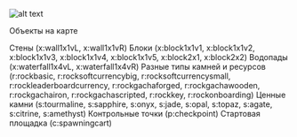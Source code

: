 ![alt text](https://cdn.discordapp.com/attachments/1161307435475148910/1253741774950760498/gob-32.png?ex=6684cd44&is=66837bc4&hm=99d5119e44e2a51d9faab71d5238b76eaf4a18c5cdc06b9d5c8f1e0091d73853&)

Объекты на карте

Стены (x:wall1x1vL, x:wall1x1vR)
Блоки (x:block1x1v1, x:block1x1v2, x:block1x1v3, x:block1x1v4, x:block1x1v5, x:block2x1, x:block2x2)
Водопады (x:waterfall1x4vL, x:waterfall1x4vR)
Разные типы камней и ресурсов (r:rockbasic, r:rocksoftcurrencybig, r:rocksoftcurrencysmall, r:rockleaderboardcurrency, r:rockgachaforged, r:rockgachawooden, r:rockgachairon, r:rockgachascripted, r:rockkey, r:rockonboarding)
Ценные камни (s:tourmaline, s:sapphire, s:onyx, s:jade, s:opal, s:topaz, s:agate, s:citrine, s:amethyst)
Контрольные точки (p:checkpoint)
Стартовая площадка (c:spawningcart)
